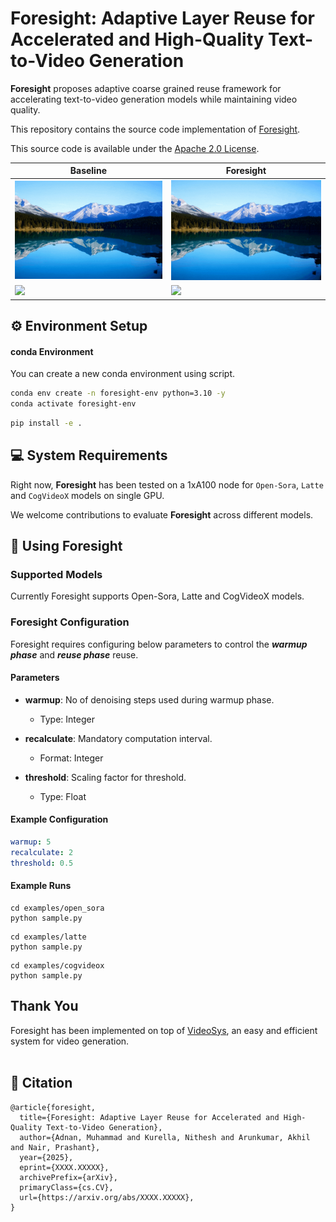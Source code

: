 # Foresight: Adaptive Layer Reuse for Accelerated and High-Quality Text-to-Video Generation

**Foresight** proposes adaptive coarse grained reuse framework for accelerating text-to-video generation models while maintaining video quality.

This repository contains the source code implementation of [Foresight](https://foresight_arXiv.co/).

This source code is available under the [Apache 2.0 License](LICENSE).

|Baseline|Foresight|
|---|---|
|[<img src="assets/figures/baseline_video_1.gif" width="">]()|[<img src="assets/figures/foresight_video_1.gif" width="">]()|
|[<img src="assets/figures/baseline_video_2.gif" width="">]()|[<img src="assets/figures/foresight_video_2.gif" width="">]()|

## ⚙️ Environment Setup

#### conda Environment
You can create a new conda environment using script.
```bash
conda env create -n foresight-env python=3.10 -y
conda activate foresight-env
```

```bash
pip install -e .
```

## 💻 System Requirements

Right now, **Foresight** has been tested on a 1xA100 node for `Open-Sora`, `Latte` and
`CogVideoX` models on single GPU.

We welcome contributions to evaluate **Foresight** across different models.

## 🏁 Using Foresight

### Supported Models

Currently Foresight supports Open-Sora, Latte and CogVideoX models.

### Foresight Configuration

Foresight requires configuring below parameters to control the ***warmup phase*** and ***reuse phase*** reuse.

#### Parameters

- **warmup**: No of denoising steps used during warmup phase.
  - Type: Integer

- **recalculate**: Mandatory computation interval.
  - Format: Integer

- **threshold**: Scaling factor for threshold.
  - Type: Float

#### Example Configuration

```yaml
warmup: 5
recalculate: 2
threshold: 0.5
```
#### Example Runs

```
cd examples/open_sora
python sample.py
```

```
cd examples/latte
python sample.py
```

```
cd examples/cogvideox
python sample.py
```


## Thank You

Foresight has been implemented on top of [VideoSys](https://github.com/NUS-HPC-AI-Lab/VideoSys), an easy and efficient system for video generation.
<br></br>

## 📝 Citation
```
@article{foresight,
  title={Foresight: Adaptive Layer Reuse for Accelerated and High-Quality Text-to-Video Generation},
  author={Adnan, Muhammad and Kurella, Nithesh and Arunkumar, Akhil and Nair, Prashant},
  year={2025},
  eprint={XXXX.XXXXX},
  archivePrefix={arXiv},
  primaryClass={cs.CV},
  url={https://arxiv.org/abs/XXXX.XXXXX},
}
```
